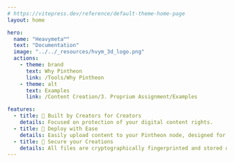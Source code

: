 ```yaml
---
# https://vitepress.dev/reference/default-theme-home-page
layout: home

hero:
  name: "Heavymeta™"
  text: "Documentation"
  image: "../../_resources/hvym_3d_logo.png"
  actions:
    - theme: brand
      text: Why Pintheon
      link: /Tools/Why Pintheon
    - theme: alt
      text: Examples
      link: /Content Creation/3. Proprium Assignment/Examples

features:
  - title: 🎨 Built by Creators for Creators
    details: Focused on protection of your digital content rights.
  - title: 🚀 Deploy with Ease
    details: Easily upload content to your Pintheon node, designed for open development.
  - title: 🔐 Secure your Creations
    details: All files are cryptographically fingerprinted and stored on ipfs, this data can easily be tokenized and stored on the Stellar Ledger.
---
```


